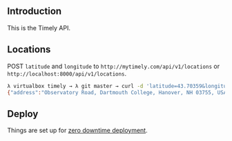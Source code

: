 Introduction
------------

This is the Timely API.

## Locations

POST `latitude` and `longitude` to
`http://mytimely.com/api/v1/locations` or
`http://localhost:8000/api/v1/locations`.

```sh
λ virtualbox timely → λ git master → curl -d 'latitude=43.70359&longitude=-72.286756' http://localhost:8000/api/v1/locations
{"address":"Observatory Road, Dartmouth College, Hanover, NH 03755, USA","created_at":"2013-02-13T00:30:08Z","id":1,"latitude":"43.70359","longitude":"-72.286756","updated_at":"2013-02-13T00:30:08Z"}
```

Deploy
------

Things are set up for [zero downtime
deployment](https://ariejan.net/2011/09/14/lighting-fast-zero-downtime-deployments-with-git-capistrano-nginx-and-unicorn).



